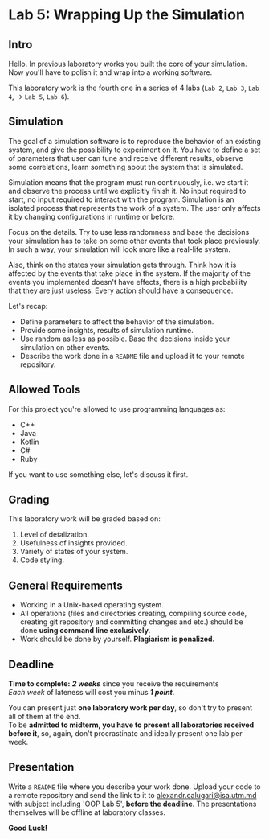 # Lab 5: Wrapping Up the Simulation

## Intro

Hello. In previous laboratory works you built the core of your simulation. Now you'll have to polish it and wrap into a working software.

This laboratory work is the fourth one in a series of 4 labs (`Lab 2`, `Lab 3`, `Lab 4`, -> `Lab 5`, `Lab 6`).

## Simulation

The goal of a simulation software is to reproduce the behavior of an existing system, and give the possibility to experiment on it.
You have to define a set of parameters that user can tune and receive different results, observe some correlations, learn something about the system that is simulated.

Simulation means that the program must run continuously, i.e. we start it and observe the process until we explicitly finish it. No input required to start, no input required to interact with the program. Simulation is an isolated process that represents the work of a system. The user only affects it by changing configurations in runtime or before.

Focus on the details. Try to use less randomness and base the decisions your simulation has to take on some other events that took place previously. In such a way, your simulation will look more like a real-life system.

Also, think on the states your simulation gets through. Think how it is affected by the events that take place in the system. If the majority of the events you implemented doesn't have effects, there is a high probability that they are just useless. Every action should have a consequence.

Let's recap:
* Define parameters to affect the behavior of the simulation.
* Provide some insights, results of simulation runtime. 
* Use random as less as possible. Base the decisions inside your simulation on other events.
* Describe the work done in a `README` file and upload it to your remote repository.

## Allowed Tools

For this project you're allowed to use programming languages as:
* C++
* Java
* Kotlin
* C#
* Ruby

If you want to use something else, let's discuss it first.

## Grading

This laboratory work will be graded based on:
1. Level of detalization.
1. Usefulness of insights provided.
1. Variety of states of your system.
1. Code styling.

## General Requirements

* Working in a Unix-based operating system.
* All operations (files and directories creating, compiling source code, creating git repository and committing changes and etc.) should be done **using command line exclusively**.
* Work should be done by yourself. **Plagiarism is penalized.**

## Deadline

**Time to complete:** _**2 weeks**_ since you receive the requirements \
_Each week_ of lateness will cost you minus _**1 point**_.

You can present just **one laboratory work per day**, so don't try to present all of them at the end. \
To be **admitted to midterm, you have to present all laboratories received before it**, so, again, don't procrastinate and ideally present one lab per week.

## Presentation

Write a `README` file where you describe your work done.
Upload your code to a remote repository and send the link to it to <alexandr.calugari@isa.utm.md> with subject including 'OOP Lab 5', **before the deadline**.
The presentations themselves will be offline at laboratory classes.

**Good Luck!**